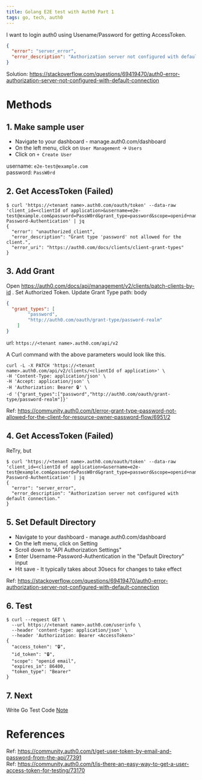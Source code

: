 ```yaml
---
title: Golang E2E test with Auth0 Part 1
tags: go, tech, auth0
---
```


I want to login auth0 using Usename/Password for getting AccessToken.

```json
{
  "error": "server_error",
  "error_description": "Authorization server not configured with default connection."
}
```
Solution: https://stackoverflow.com/questions/69419470/auth0-error-authorization-server-not-configured-with-default-connection


# Methods

## 1. Make sample user
- Navigate to your dashboard - manage.auth0.com/dashboard
- On the left menu, click on `User Management` -> `Users`
- Click on `+ Create User`

username: `e2e-test@example.com`  
password: `PassW0rd`

## 2. Get AccessToken (Failed)
```shell
$ curl 'https://<tenant name>.auth0.com/oauth/token' --data-raw 'client_id=<clientId of application>&username=e2e-test@example.com&password=PassW0rd&grant_type=password&scope=openid+name+email+nickname&connection=Username-Password-Authentication' | jq
{
  "error": "unauthorized_client",
  "error_description": "Grant type 'password' not allowed for the client.",
  "error_uri": "https://auth0.com/docs/clients/client-grant-types"
}
```

## 3. Add Grant 

Open https://auth0.com/docs/api/management/v2/clients/patch-clients-by-id .
Set Authorized Token.
Update Grant Type
path: <clientId of application>
body
```json
{
  "grant_types": [
		"password",
		"http://auth0.com/oauth/grant-type/password-realm"
	]
}
```
url: `https://<tenant name>.auth0.com/api/v2`

A Curl command with the above parameters would look like this.
```shell
curl -L -X PATCH 'https://<tenant name>.auth0.com/api/v2/clients/<clientId of application>' \
-H 'Content-Type: application/json' \
-H 'Accept: application/json' \
-H 'Authorization: Bearer 🔒' \
-d '{"grant_types":["password","http://auth0.com/oauth/grant-type/password-realm"]}'
```

Ref: https://community.auth0.com/t/error-grant-type-password-not-allowed-for-the-client-for-resource-owner-password-flow/6951/2

## 4. Get AccessToken (Failed)

ReTry, but

```shell
$ curl 'https://<tenant name>.auth0.com/oauth/token' --data-raw 'client_id=<clientId of application>&username=e2e-test@example.com&password=PassW0rd&grant_type=password&scope=openid+name+email+nickname&connection=Username-Password-Authentication' | jq
{
  "error": "server_error",
  "error_description": "Authorization server not configured with default connection."
}
```

## 5. Set Default Directory

- Navigate to your dashboard - manage.auth0.com/dashboard
- On the left menu, click on Setting
- Scroll down to "API Authorization Settings"
- Enter Username-Password-Authentication in the "Default Directory" input
- Hit save - It typically takes about 30secs for changes to take effect

Ref: https://stackoverflow.com/questions/69419470/auth0-error-authorization-server-not-configured-with-default-connection


## 6. Test

```shell
$ curl --request GET \
  --url https://<tenant name>.auth0.com/userinfo \
  --header 'content-type: application/json' \
  --header 'Authorization: Bearer <AccessToken>'
{
  "access_token": "🔒",
  "id_token": "🔒",
  "scope": "openid email",
  "expires_in": 86400,
  "token_type": "Bearer"
}
```

## 7. Next

Write Go Test Code
 <a href="/02">Note</a>

# References

Ref: https://community.auth0.com/t/get-user-token-by-email-and-password-from-the-api/77391  
Ref: https://community.auth0.com/t/is-there-an-easy-way-to-get-a-user-access-token-for-testing/73170  
